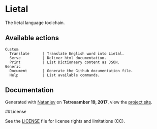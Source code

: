 # Lietal
    
The lietal language toolchain.

## Available actions

```
Custom
  Translate      | Translate English word into Lietal.
  Serve          | Deliver html documentation.
  Print          | List Dictionaery content as JSON.
Generic
  Document       | Generate the Github documentation file.
  Help           | List available commands.
```

## Documentation

Generated with [Nataniev](http://wiki.xxiivv.com/Nataniev) on **Tetresamber 19, 2017**, view the [project site](htp://google.com).

##License

See the [LICENSE](https://github.com/neauoire/License/README.md) file for license rights and limitations (CC).
